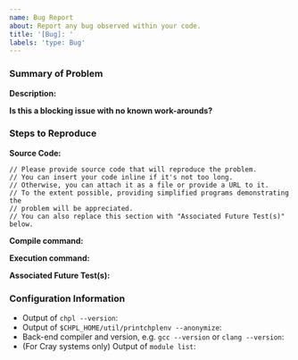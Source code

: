 ```yaml
---
name: Bug Report
about: Report any bug observed within your code.
title: '[Bug]: '
labels: 'type: Bug'
---
```


### Summary of Problem

**Description:**
<!--
What behavior did you observe when encountering this issue?
What behavior did you expect to observe?
-->

**Is this a blocking issue with no known work-arounds?**
<!-- Answer 'yes', 'no' or 'I don't know'. -->

### Steps to Reproduce

**Source Code:**

```chapel
// Please provide source code that will reproduce the problem.
// You can insert your code inline if it's not too long.
// Otherwise, you can attach it as a file or provide a URL to it.
// To the extent possible, providing simplified programs demonstrating the
// problem will be appreciated.
// You can also replace this section with "Associated Future Test(s)" below.
```

**Compile command:**
<!-- e.g. `chpl foo.chpl` -->

**Execution command:**
<!--
e.g. `./foo -nl 4`
If an input file is required, include it as well.
-->

**Associated Future Test(s):**
<!--
Are there any tests in Chapel's test system that demonstrate this issue?
e.g. [`test/path/to/foo.chpl`](
      https://github.com/chapel-lang/chapel/blob/main/test/path/to/foo.chpl
      ) #1234
-->

### Configuration Information

- Output of `chpl --version`:
- Output of `$CHPL_HOME/util/printchplenv --anonymize`:
- Back-end compiler and version, e.g. `gcc --version` or `clang --version`:
- (For Cray systems only) Output of `module list`:

